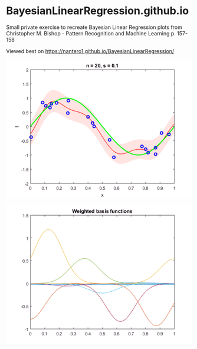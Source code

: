 # BayesianLinearRegression.github.io
Small private exercise to recreate Bayesian Linear Regression plots from Christopher M. Bishop - Pattern Recognition and Machine Learning p. 157-158

Viewed best on https://nantero1.github.io/BayesianLinearRegression/

![Example.png](Example.png)

![BasisFct.png](BasisFct.png)

